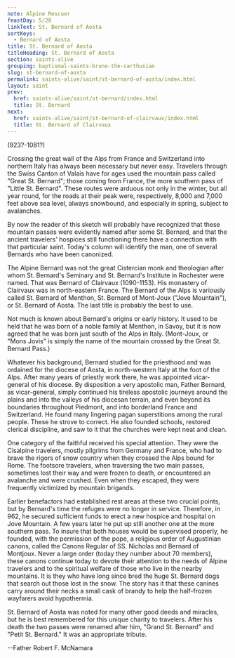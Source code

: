 ```yaml
---
note: Alpine Rescuer
feastDay: 5/28
linkText: St. Bernard of Aosta
sortKeys:
  - Bernard of Aosta
title: St. Bernard of Aosta
titleHeading: St. Bernard of Aosta
section: saints-alive
grouping: baptismal-saints-bruno-the-carthusian
slug: st-bernard-of-aosta
permalink: saints-alive/saint/st-bernard-of-aosta/index.html
layout: saint
prev:
  href: saints-alive/saint/st-bernard/index.html
  title: St. Bernard
next:
  href: saints-alive/saint/st-bernard-of-clairvaux/index.html
  title: St. Bernard of Clairvaux
---
```

(923?-1081?)

Crossing the great wall of the Alps from France and Switzerland into northern Italy has always been necessary but never easy. Travelers through the Swiss Canton of Valais have for ages used the mountain pass called "Great St. Bernard"; those coming from France, the more southern pass of "Little St. Bernard". These routes were arduous not only in the winter, but all year round, for the roads at their peak were, respectively, 8,000 and 7,000 feet above sea level, always snowbound, and especially in spring, subject to avalanches.

By now the reader of this sketch will probably have recognized that these mountain passes were evidently named after some St. Bernard, and that the ancient travelers' hospices still functioning there have a connection with that particular saint. Today's column will identify the man, one of several Bernards who have been canonized.

The Alpine Bernard was not the great Cistercian monk and theologian after whom St. Bernard's Seminary and St. Bernard's Institute in Rochester were named. That was Bernard of Clairvaux (1090-1153). His monastery of Clairvaux was in north-eastern France. The Bernard of the Alps is variously called St. Bernard of Menthon, St. Bernard of Mont-Joux ("Jove Mountain"), or St. Bernard of Aosta. The last title is probably the best to use.

Not much is known about Bernard's origins or early history. It used to be held that he was born of a noble family at Menthon, in Savoy, but it is now agreed that he was born just south of the Alps in Italy. (Mont-Joux, or "Mons Jovis" is simply the name of the mountain crossed by the Great St. Bernard Pass.)

Whatever his background, Bernard studied for the priesthood and was ordained for the diocese of Aosta, in north-western Italy at the foot of the Alps. After many years of priestly work there, he was appointed vicar-general of his diocese. By disposition a very apostolic man, Father Bernard, as vicar-general, simply continued his tireless apostolic journeys around the plains and into the valleys of his diocesan terrain, and even beyond its boundaries throughout Piedmont, and into borderland France and Switzerland. He found many lingering pagan superstitions among the rural people. These he strove to correct. He also founded schools, restored clerical discipline, and saw to it that the churches were kept neat and clean.

One category of the faithful received his special attention. They were the Cisalpine travelers, mostly pilgrims from Germany and France, who had to brave the rigors of snow country when they crossed the Alps bound for Rome. The footsore travelers, when traversing the two main passes, sometimes lost their way and were frozen to death, or encountered an avalanche and were crushed. Even when they escaped, they were frequently victimized by mountain brigands.

Earlier benefactors had established rest areas at these two crucial points, but by Bernard's time the refuges were no longer in service. Therefore, in 962, he secured sufficient funds to erect a new hospice and hospital on Jove Mountain. A few years later he put up still another one at the more southern pass. To insure that both houses would be supervised properly, he founded, with the permission of the pope, a religious order of Augustinian canons, called the Canons Regular of SS. Nicholas and Bernard of Montjoux. Never a large order (today they number about 70 members), these canons continue today to devote their attention to the needs of Alpine travelers and to the spiritual welfare of those who live in the nearby mountains. It is they who have long since bred the huge St. Bernard dogs that search out those lost in the snow. The story has it that these canines carry around their necks a small cask of brandy to help the half-frozen wayfarers avoid hypothermia.

St. Bernard of Aosta was noted for many other good deeds and miracles, but he is best remembered for this unique charity to travelers. After his death the two passes were renamed after him, "Grand St. Bernard" and "Petit St. Bernard." It was an appropriate tribute.

\--Father Robert F. McNamara